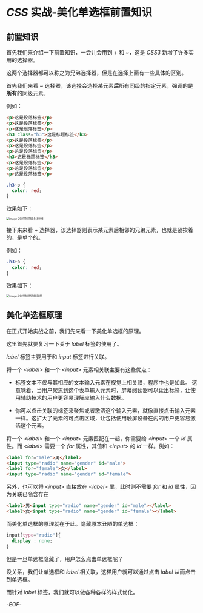 # *CSS* 实战-美化单选框前置知识



## 前置知识

首先我们来介绍一下前置知识，一会儿会用到  + 和 ~，这是 *CSS3* 新增了许多实用的选择器。

这两个选择器都可以称之为兄弟选择器，但是在选择上面有一些具体的区别。

首先我们来看 ~ 选择器，该选择会选择某元素**后**所有同级的指定元素，强调的是**所有**的同级元素。

例如：

```html
<p>这是段落标签</p>
<p>这是段落标签</p>
<p>这是段落标签</p>
<h3 class="h3">这是标题标签</h3>
<p>这是段落标签</p>
<p>这是段落标签</p>
<p>这是段落标签</p>
<h3>这是标题标签</h3>
<p>这是段落标签</p>
<p>这是段落标签</p>
<p>这是段落标签</p>
```

```css
.h3~p {
  color: red;
}
```

效果如下：

<img src="https://xiejie-typora.oss-cn-chengdu.aliyuncs.com/2021-11-01-073449.png" alt="image-20211101153448993" style="zoom:50%;" />

接下来来看 + 选择器，该选择器则表示某元素后相邻的兄弟元素，也就是紧挨着的，是单个的。

例如：

```css
.h3+p {
  color: red;
}
```

效果如下：

<img src="https://xiejie-typora.oss-cn-chengdu.aliyuncs.com/2021-11-01-073608.png" alt="image-20211101153607813" style="zoom:50%;" />



## 美化单选框原理



在正式开始实战之前，我们先来看一下美化单选框的原理。

这里首先就要复习一下关于 *label* 标签的使用了。



*label* 标签主要用于和 *input* 标签进行关联。

将一个 \<*label*> 和一个 \<*input*> 元素相关联主要有这些优点：

- 标签文本不仅与其相应的文本输入元素在视觉上相关联，程序中也是如此。 这意味着，当用户聚焦到这个表单输入元素时，屏幕阅读器可以读出标签，让使用辅助技术的用户更容易理解应输入什么数据。

- 你可以点击关联的标签来聚焦或者激活这个输入元素，就像直接点击输入元素一样。这扩大了元素的可点击区域，让包括使用触屏设备在内的用户更容易激活这个元素。



将一个 \<*label*> 和一个 \<*input*> 元素匹配在一起，你需要给 \<*input*> 一个 *id* 属性。而 \<*label*> 需要一个 *for* 属性，其值和  \<*input*> 的 *id* 一样。例如：

```html
<label for="male">男</label>
<input type="radio" name="gender" id="male">
<label for="female">女</label>
<input type="radio" name="gender" id="female">
```



另外，也可以将 \<*input*> 直接放在 \<*label*> 里，此时则不需要 *for* 和 *id* 属性，因为关联已隐含存在

```html
<label>男<input type="radio" name="gender" id="male"></label>
<label>女<input type="radio" name="gender" id="female"></label>
```



而美化单选框的原理就在于此。隐藏原本丑陋的单选框：

```css
input[type="radio"]{
  display : none;
}
```

但是一旦单选框隐藏了，用户怎么点击单选框呢？

没关系，我们让单选框和 *label* 相关联，这样用户就可以通过点击 *label* 从而点击到单选框。

而针对 *label* 标签，我们就可以做各种各样的样式优化。



-*EOF*-

